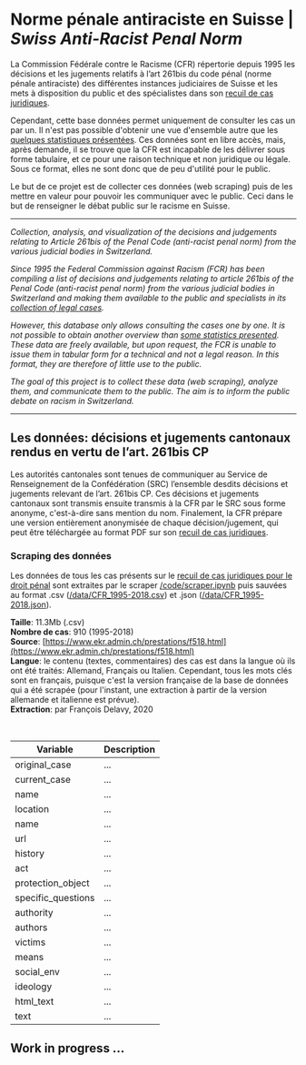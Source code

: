 # Norme pénale antiraciste en Suisse | _Swiss Anti-Racist Penal Norm_

La Commission Fédérale contre le Racisme (CFR) répertorie depuis 1995 les décisions et les jugements relatifs à l’art 261bis du code pénal (norme pénale antiraciste) des différentes instances judiciaires de Suisse et les mets à disposition du public et des spécialistes dans son [recuil de cas juridiques](https://www.ekr.admin.ch/prestations/f269.html).  

Cependant, cette base données permet uniquement de consulter les cas un par un. Il n'est pas possible d'obtenir une vue d'ensemble autre que les [quelques statistiques présentées](https://www.ekr.admin.ch/prestations/f272.html). Ces données sont en libre accès, mais, après demande, il se trouve que la CFR est incapable de les délivrer sous forme tabulaire, et ce pour une raison technique et non juridique ou légale. Sous ce format, elles ne sont donc que de peu d'utilité pour le public. 

Le but de ce projet est de collecter ces données (web scraping) puis de les mettre en valeur pour pouvoir les communiquer avec le public. Ceci dans le but de renseigner le débat public sur le racisme en Suisse.   

---  

_Collection, analysis, and visualization of the decisions and judgements relating to Article 261bis of the Penal Code (anti-racist penal norm) from the various judicial bodies in Switzerland._

_Since 1995 the Federal Commission against Racism (FCR) has been compiling a list of decisions and judgements relating to article 261bis of the Penal Code (anti-racist penal norm) from the various judicial bodies in Switzerland and making them available to the public and specialists in its [collection of legal cases](https://www.ekr.admin.ch/prestations/f269.html)._  

_However, this database only allows consulting the cases one by one. It is not possible to obtain another overview than [some statistics presented](https://www.ekr.admin.ch/prestations/f272.html). These data are freely available, but upon request, the FCR is unable to issue them in tabular form for a technical and not a legal reason. In this format, they are therefore of little use to the public._ 

_The goal of this project is to collect these data (web scraping), analyze them, and communicate them to the public. The aim is to inform the public debate on racism in Switzerland._   

---  

## Les données: décisions et jugements cantonaux rendus en vertu de l’art. 261bis CP

Les autorités cantonales sont tenues de communiquer au Service de Renseignement de la Confédération (SRC) l’ensemble desdits décisions et jugements relevant de l’art. 261bis CP. Ces décisions et jugements cantonaux sont transmis ensuite transmis à la CFR par le SRC sous forme anonyme, c'est-à-dire sans mention du nom. Finalement, la CFR prépare une version entièrement anonymisée de chaque décision/jugement, qui peut être téléchargée au format PDF sur son [recuil de cas juridiques](https://www.ekr.admin.ch/prestations/f269.html).  

### Scraping des données

Les données de tous les cas présents sur le [recuil de cas juridiques pour le droit pénal](https://www.ekr.admin.ch/prestations/f518.html) sont extraites par le scraper [/code/scraper.ipynb](https://github.com/de-la-viz/racism_ch/blob/master/code/scraper.ipynb) puis sauvées au format .csv ([/data/CFR_1995-2018.csv](https://github.com/de-la-viz/racism_ch/blob/master/data/CFR_1995-2018.csv)) et .json ([/data/CFR_1995-2018.json](https://github.com/de-la-viz/racism_ch/blob/master/data/CFR_1995-2018.json)).   

**Taille**: 11.3Mb (.csv)  
**Nombre de cas**: 910 (1995-2018)  
**Source**: [https://www.ekr.admin.ch/prestations/f518.html](https://www.ekr.admin.ch/prestations/f518.html)  
**Langue**: le contenu (textes, commentaires) des cas est dans la langue où ils ont été traités: Allemand, Français ou Italien. Cependant, tous les mots clés sont en français, puisque c'est la version française de la base de données qui a été scrapée (pour l'instant, une extraction à partir de la version allemande et italienne est prévue).   
**Extraction**: par François Delavy, 2020  

<br>

| Variable      | Description   |
| ------------- |---------------|
| original_case | ... |
| current_case      | ...      |
| name | ... |
| location | ... |
| name | ... |
| url | ... |
| history | ... |
| act | ... |
| protection_object | ... |
| specific_questions | ... |
| authority | ... |
| authors | ... |
| victims | ... |
| means | ... |
| social_env | ... |
| ideology | ... |
| html_text | ... |
| text | ... |



## Work in progress ...



